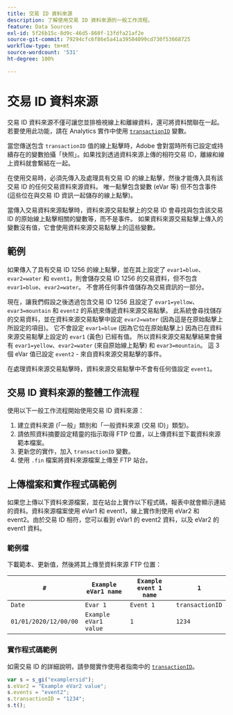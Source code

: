 ```yaml
---
title: 交易 ID 資料來源
description: 了解使用交易 ID 資料來源的一般工作流程。
feature: Data Sources
exl-id: 5f26b15c-8d9c-46d5-860f-13fdfa21af2e
source-git-commit: 79294cfc6f86e5a41a39504099cd730f53668725
workflow-type: tm+mt
source-wordcount: '531'
ht-degree: 100%

---
```


# 交易 ID 資料來源

交易 ID 資料來源不僅可讓您並排檢視線上和離線資料，還可將資料關聯在一起。若要使用此功能，請在 Analytics 實作中使用 [`transactionID`](/help/implement/vars/page-vars/transactionid.md) 變數。

當您傳送包含 `transactionID` 值的線上點擊時，Adobe 會對當時所有已設定或持續存在的變數拍攝「快照」。如果找到透過資料來源上傳的相符交易 ID，離線和線上資料就會繫結在一起。

在使用交易時，必須先傳入及處理具有交易 ID 的線上點擊，然後才能傳入具有該交易 ID 的任何交易資料來源資料。 唯一點擊包含變數 (eVar 等) 但不包含事件 (這些位在與交易 ID 資訊一起儲存的線上點擊)。

當傳入交易資料來源點擊時，資料來源交易點擊上的交易 ID 會尋找與包含該交易 ID 的原始線上點擊相關的變數等，而不是事件。 如果資料來源交易點擊上傳入的變數沒有值，它會使用資料來源交易點擊上的這些變數。

## 範例

如果傳入了具有交易 ID 1256 的線上點擊，並在其上設定了 `evar1=blue`、`evar2=water` 和 `event1`，則會儲存交易 ID 1256 的交易資料，但不包含 `evar1=blue`、`evar2=water`。 不會將任何事件值儲存為交易資訊的一部分。

現在，讓我們假設之後透過包含交易 ID 1256 且設定了 `evar1=yellow`、`evar3=mountain` 和 `event2` 的系統來傳遞資料來源交易點擊。 此系統會尋找儲存的交易資料，並在資料來源交易點擊中設定 `evar2=water` (因為這是在原始點擊上所設定的項目)。 它不會設定 `evar1=blue` (因為它位在原始點擊上) 因為已在資料來源交易點擊上設定的 `evar1` (黃色) 已經有值。 所以資料來源交易點擊結果會擁有 `evar1=yellow`、`evar2=water` (來自原始線上點擊) 和 `evar3=mountain`。 這 3 個 eVar 值已設定 `event2` - 來自資料來源交易點擊的事件。

在處理資料來源交易點擊時，資料來源交易點擊中不會有任何值設定 `event1`。

## 交易 ID 資料來源的整體工作流程

使用以下一般工作流程開始使用交易 ID 資料來源：

1. 建立資料來源 (「一般」類別和「一般資料來源 (交易 ID)」類型)。
1. 請依照資料摘要設定精靈的指示取得 FTP 位置，以上傳資料並下載資料來源範本檔案。
1. 更新您的實作，加入 `transactionID` 變數。
1. 使用 `.fin` 檔案將資料來源檔案上傳至 FTP 站台。

## 上傳檔案和實作程式碼範例

如果您上傳以下資料來源檔案，並在站台上實作以下程式碼，報表中就會顯示連結的資料。資料來源檔案使用 eVar1 和 event1，線上實作則使用 eVar2 和 event2。由於交易 ID 相符，您可以看到 eVar1 的 event2 資料，以及 eVar2 的 event1 資料。

### 範例檔

下載範本、更新值，然後將其上傳至資料來源 FTP 位置：

| `#` | `Example eVar1 name` | `Example event 1 name` | `1` |
|---|---|---|---|
| `Date` | `Evar 1` | `Event 1` | `transactionID` |
| `01/01/2020/12/00/00` | `Example eVar1 value` | `1` | `1234` |

### 實作程式碼範例

如需交易 ID 的詳細說明，請參閱實作使用者指南中的 [`transactionID`](/help/implement/vars/page-vars/transactionid.md)。

```js
var s = s_gi("examplersid");
s.eVar2 = "Example eVar2 value";
s.events = "event2";
s.transactionID = "1234";
s.t();
```
